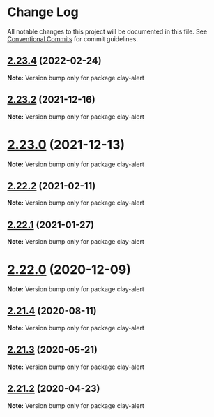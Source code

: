 # Change Log

All notable changes to this project will be documented in this file.
See [Conventional Commits](https://conventionalcommits.org) for commit guidelines.

## [2.23.4](https://github.com/liferay/clay/tree/master/packages/clay-alert/compare/v2.23.3...v2.23.4) (2022-02-24)

**Note:** Version bump only for package clay-alert





## [2.23.2](https://github.com/liferay/clay/compare/v2.23.1...v2.23.2) (2021-12-16)

**Note:** Version bump only for package clay-alert





# [2.23.0](https://github.com/liferay/clay/tree/master/packages/clay-alert/compare/v2.22.4...v2.23.0) (2021-12-13)

**Note:** Version bump only for package clay-alert





## [2.22.2](https://github.com/liferay/clay/tree/master/packages/clay-alert/compare/v2.22.1...v2.22.2) (2021-02-11)

**Note:** Version bump only for package clay-alert





## [2.22.1](https://github.com/liferay/clay/tree/master/packages/clay-alert/compare/v2.22.0...v2.22.1) (2021-01-27)

**Note:** Version bump only for package clay-alert





# [2.22.0](https://github.com/liferay/clay/tree/master/packages/clay-alert/compare/v2.21.5...v2.22.0) (2020-12-09)

**Note:** Version bump only for package clay-alert





## [2.21.4](https://github.com/liferay/clay/tree/master/packages/clay-alert/compare/v2.21.3...v2.21.4) (2020-08-11)

**Note:** Version bump only for package clay-alert





## [2.21.3](https://github.com/liferay/clay/tree/master/packages/clay-alert/compare/v2.21.2...v2.21.3) (2020-05-21)

**Note:** Version bump only for package clay-alert





## [2.21.2](https://github.com/liferay/clay/tree/master/packages/clay-alert/compare/v2.21.1...v2.21.2) (2020-04-23)

**Note:** Version bump only for package clay-alert
